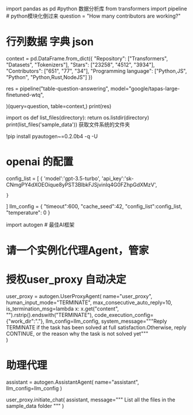 
import pandas as pd  #python 数据分析库 
from transformers import pipeline # python模块化倒过来
question = "How many contributors are working?" 
# 行列数据 字典  json 
context = pd.DataFrame.from_dict({
  "Repository": ["Transformers", "Datasets", "Tokenizers"],
  "Stars": ["23258", "4512", "3934"],
  "Contributors": ["651", "77", "34"],
  "Programming language": ["Python,JS", "Python", "Python,Rust,NodeJS"]
})

res = pipeline("table-question-answering", 
    model="google/tapas-large-finetuned-wtq",
    
)(query=question,
    table=context,)
print(res)


import os 
def list_files(directory):
  return os.listdir(directory)
print(list_files('sample_data'))   获取文件系统的文件夹



!pip install pyautogen~=0.2.0b4 -q -U

# openai   的配置
config_list = [
    {
        'model':'gpt-3.5-turbo',
        'api_key':'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',

    }
]
llm_config = {
    "timeout":600,
    "cache_seed":42,
    "config_list":config_list,
    "temperature": 0
}

import autogen # 最佳AI框架
# 请一个实例化代理Agent，管家 
# 授权user_proxy 自动决定
user_proxy = autogen.UserProxyAgent(
    name="user_proxy",
    human_input_mode="TERMINATE",
    max_consecutive_auto_reply=10,
    is_termination_msg=lambda x: x.get("content", "").rstrip().endswith("TERMINATE"),
    code_execution_config={"work_dir":"."},
    llm_config=llm_config,
    system_message="""Reply TERMINATE if the task has been solved at full satisfaction.Otherwise, reply CONTINUE, or the reason why the task is not solved yet"""   
)
# 助理代理
assistant = autogen.AssistantAgent(
    name="assistant",
    llm_config=llm_config
)

user_proxy.initiate_chat(
    assistant,
    message="""
    List all the files in the sample_data  folder
    """
)
